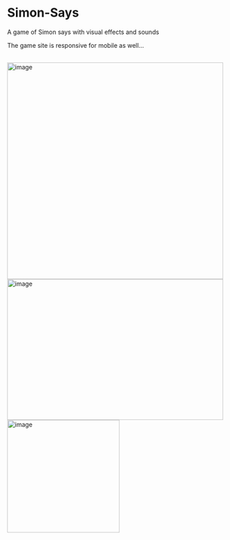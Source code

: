 # Simon-Says
A game of Simon says with visual effects and sounds
<p> The game site is responsive for mobile as well...</p><br>
<img width="500" alt="image" src="https://github.com/Ruiii08/Simon-Says/assets/145280655/4b99e2c9-07b6-4045-930e-90b085926ca7">
<img width="500" height="325" alt="image" src="https://github.com/Ruiii08/Simon-Says/assets/145280655/377cf46c-91c4-4367-8ce2-6264fb43fe76">
<span><img width="260" alt="image" src="https://github.com/Ruiii08/Simon-Says/assets/145280655/59279d66-9099-4d5e-976e-4f1d755643f1"> 
